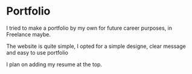 # Portfolio

I tried to make a portfolio by my own for future career purposes, in Freelance maybe.

The website is quite simple, I opted for a simple designe, clear message and easy to use portfolio

I plan on adding my resume at the top.

